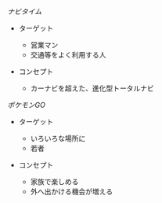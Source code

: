 *ナビタイム*
* ターゲット
  * 営業マン
  * 交通等をよく利用する人
 
* コンセプト
  * カーナビを超えた、進化型トータルナビ
 
*ポケモンGO*
* ターゲット
  * いろいろな場所に
  * 若者
 
* コンセプト
  * 家族で楽しめる
  * 外へ出かける機会が増える
